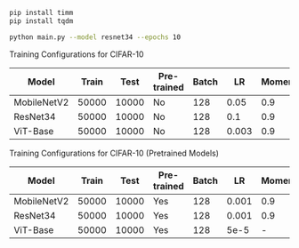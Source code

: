 ```bash
pip install timm
pip install tqdm

python main.py --model resnet34 --epochs 10
```

Training Configurations for CIFAR-10

| Model      | Train | Test  | Pre-trained | Batch | LR     | Momentum | Weight Decay | Epochs | Optimizer |
|------------|-------|-------|-------------|-------|--------|----------|--------------|--------|-----------|
| MobileNetV2| 50000 | 10000 | No          | 128   | 0.05   | 0.9      | 4e-05        | 200    | SGD       |
| ResNet34   | 50000 | 10000 | No          | 128   | 0.1    | 0.9      | 5e-4         | 150    | SGD       |
| ViT-Base   | 50000 | 10000 | No          | 128   | 0.003  | 0.9      | 1e-2         | 50     | AdamW     |

Training Configurations for CIFAR-10 (Pretrained Models)

| Model      | Train | Test  | Pre-trained | Batch | LR     | Momentum | Weight Decay | Epochs | Optimizer |
|------------|-------|-------|-------------|-------|--------|----------|--------------|--------|-----------|
| MobileNetV2| 50000 | 10000 | Yes         | 128   | 0.001  | 0.9      | 1e-5         | 100    | SGD       |
| ResNet34   | 50000 | 10000 | Yes         | 128   | 0.001  | 0.9      | 1e-4         | 100    | SGD       |
| ViT-Base   | 50000 | 10000 | Yes         | 128   | 5e-5   | -        | 1e-2         | 50     | AdamW     |
